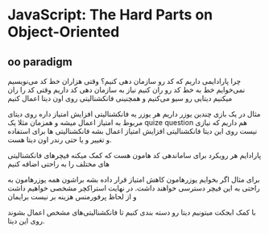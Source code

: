 # JavaScript: The Hard Parts on Object-Oriented

## oo paradigm

چرا پارادایمی داریم که کد رو سازمان دهی کنیم؟
وقتی هزاران خط کد می‌نویسیم نمی‌خوایم خط به خط کد رو ران کنیم نیاز به سازمان دهی کد داریم
وقتی کد را ران میکنیم دیتایی رو سیو می‌کنیم و همچنینی فانکشنالیتی روی اون دیتا اعمال کنیم

مثال در یک بازی
چندین یوزر داریم
هر یوزر یه فانکشنالیتی افزایش امتیاز داره روی دیتای مربوط به امتیاز اعمال میشه
و همزمان مثلا یک quize question هم داریم که نیازی نیست روی این دیتا فانکشنالیتی افزایش امتیاز اعمال بشه
فانکشنالیتی ها برای استفاده و تغییر و یا حتی رندر اون دیتا هست.

پارادایم هر رویکرد برای ساماندهی کد هامون هست که کمک میکنه فیچرهای فانکشنالیتی های مختلف را به راحتی اضافه کنیم

برای مثال اگر بخوایم یوزرهامون کاهش امتیاز قرار داده بشه براشون همه یوزرهامون به راحتی به این فیچر دسترسی خواهند داشت.
در نهایت استراکچر مشخصی خواهیم داشت و از لحاظ پرفورمنس هزینه بر نیست برایمان

با کمک ابجکت میتونیم دیتا رو دسته بندی کنیم تا فانکشنالیتی‌های مشخص اعمال بشوند روی این دیتا.

